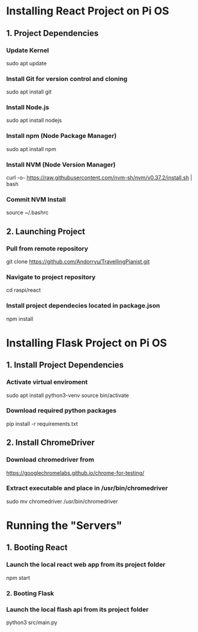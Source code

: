 # Installing React Project on Pi OS

## 1. Project Dependencies

### Update Kernel
sudo apt update

### Install Git for version control and cloning
sudo apt install git

### Install Node.js
sudo apt install nodejs

### Install npm (Node Package Manager)
sudo apt install npm

### Install NVM (Node Version Manager)
curl -o- https://raw.githubusercontent.com/nvm-sh/nvm/v0.37.2/install.sh | bash

### Commit NVM Install
source ~/.bashrc


## 2. Launching Project

### Pull from remote repository 
git clone https://github.com/Andorryu/TravellingPianist.git

### Navigate to project repository
cd raspi/react

### Install project dependecies located in package.json
npm install



# Installing Flask Project on Pi OS

## 1. Install Project Dependencies

### Activate virtual enviroment
sudo apt install python3-venv
source bin/activate

### Download required python packages
pip install -r requirements.txt


## 2. Install ChromeDriver

### Download chromedriver from 
https://googlechromelabs.github.io/chrome-for-testing/

### Extract executable and place in /usr/bin/chromedriver
sudo mv chromedriver /usr/bin/chromedriver


# Running the "Servers"

## 1. Booting React

### Launch the local react web app from its project folder
npm start


### 2. Booting Flask

### Launch the local flash api from its project folder
python3 src/main.py






